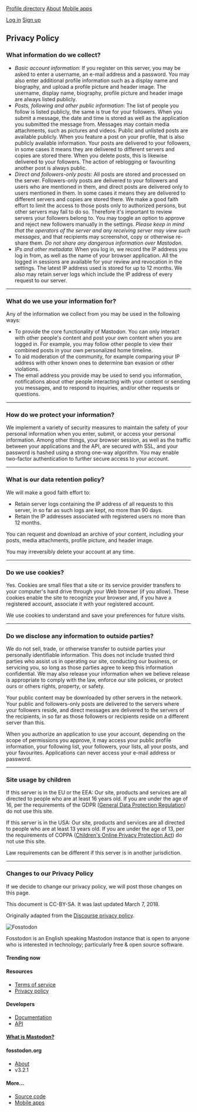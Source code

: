 [](https://fosstodon.org/)[Profile directory](https://fosstodon.org/explore) [About](https://fosstodon.org/about/more) [Mobile apps](https://joinmastodon.org/apps)

[Log in](https://fosstodon.org/auth/sign_in) [Sign up](https://fosstodon.org/auth/sign_up)

Privacy Policy
--------------

### What information do we collect?

*   _Basic account information_: If you register on this server, you may be asked to enter a username, an e-mail address and a password. You may also enter additional profile information such as a display name and biography, and upload a profile picture and header image. The username, display name, biography, profile picture and header image are always listed publicly.
*   _Posts, following and other public information_: The list of people you follow is listed publicly, the same is true for your followers. When you submit a message, the date and time is stored as well as the application you submitted the message from. Messages may contain media attachments, such as pictures and videos. Public and unlisted posts are available publicly. When you feature a post on your profile, that is also publicly available information. Your posts are delivered to your followers, in some cases it means they are delivered to different servers and copies are stored there. When you delete posts, this is likewise delivered to your followers. The action of reblogging or favouriting another post is always public.
*   _Direct and followers-only posts_: All posts are stored and processed on the server. Followers-only posts are delivered to your followers and users who are mentioned in them, and direct posts are delivered only to users mentioned in them. In some cases it means they are delivered to different servers and copies are stored there. We make a good faith effort to limit the access to those posts only to authorized persons, but other servers may fail to do so. Therefore it's important to review servers your followers belong to. You may toggle an option to approve and reject new followers manually in the settings. _Please keep in mind that the operators of the server and any receiving server may view such messages_, and that recipients may screenshot, copy or otherwise re-share them. _Do not share any dangerous information over Mastodon._
*   _IPs and other metadata_: When you log in, we record the IP address you log in from, as well as the name of your browser application. All the logged in sessions are available for your review and revocation in the settings. The latest IP address used is stored for up to 12 months. We also may retain server logs which include the IP address of every request to our server.

* * *

### What do we use your information for?

Any of the information we collect from you may be used in the following ways:

*   To provide the core functionality of Mastodon. You can only interact with other people's content and post your own content when you are logged in. For example, you may follow other people to view their combined posts in your own personalized home timeline.
*   To aid moderation of the community, for example comparing your IP address with other known ones to determine ban evasion or other violations.
*   The email address you provide may be used to send you information, notifications about other people interacting with your content or sending you messages, and to respond to inquiries, and/or other requests or questions.

* * *

### How do we protect your information?

We implement a variety of security measures to maintain the safety of your personal information when you enter, submit, or access your personal information. Among other things, your browser session, as well as the traffic between your applications and the API, are secured with SSL, and your password is hashed using a strong one-way algorithm. You may enable two-factor authentication to further secure access to your account.

* * *

### What is our data retention policy?

We will make a good faith effort to:

*   Retain server logs containing the IP address of all requests to this server, in so far as such logs are kept, no more than 90 days.
*   Retain the IP addresses associated with registered users no more than 12 months.

You can request and download an archive of your content, including your posts, media attachments, profile picture, and header image.

You may irreversibly delete your account at any time.

* * *

### Do we use cookies?

Yes. Cookies are small files that a site or its service provider transfers to your computer's hard drive through your Web browser (if you allow). These cookies enable the site to recognize your browser and, if you have a registered account, associate it with your registered account.

We use cookies to understand and save your preferences for future visits.

* * *

### Do we disclose any information to outside parties?

We do not sell, trade, or otherwise transfer to outside parties your personally identifiable information. This does not include trusted third parties who assist us in operating our site, conducting our business, or servicing you, so long as those parties agree to keep this information confidential. We may also release your information when we believe release is appropriate to comply with the law, enforce our site policies, or protect ours or others rights, property, or safety.

Your public content may be downloaded by other servers in the network. Your public and followers-only posts are delivered to the servers where your followers reside, and direct messages are delivered to the servers of the recipients, in so far as those followers or recipients reside on a different server than this.

When you authorize an application to use your account, depending on the scope of permissions you approve, it may access your public profile information, your following list, your followers, your lists, all your posts, and your favourites. Applications can never access your e-mail address or password.

* * *

### Site usage by children

If this server is in the EU or the EEA: Our site, products and services are all directed to people who are at least 16 years old. If you are under the age of 16, per the requirements of the GDPR ([General Data Protection Regulation](https://en.wikipedia.org/wiki/General_Data_Protection_Regulation)) do not use this site.

If this server is in the USA: Our site, products and services are all directed to people who are at least 13 years old. If you are under the age of 13, per the requirements of COPPA ([Children's Online Privacy Protection Act](https://en.wikipedia.org/wiki/Children%27s_Online_Privacy_Protection_Act)) do not use this site.

Law requirements can be different if this server is in another jurisdiction.

* * *

### Changes to our Privacy Policy

If we decide to change our privacy policy, we will post those changes on this page.

This document is CC-BY-SA. It was last updated March 7, 2018.

Originally adapted from the [Discourse privacy policy](https://github.com/discourse/discourse).

![Fosstodon](https://fosstodon.b-cdn.net/site_uploads/files/000/000/002/original/Fosstodon-Thumbnail-122x630.png)

Fosstodon is an English speaking Mastodon instance that is open to anyone who is interested in technology; particularly free & open source software.

#### Trending now

#### Resources

*   [Terms of service](https://fosstodon.org/terms)
*   [Privacy policy](https://fosstodon.org/terms)

#### Developers

*   [Documentation](https://docs.joinmastodon.org/)
*   [API](https://docs.joinmastodon.org/client/intro/)

#### [What is Mastodon?](https://joinmastodon.org/)

[](https://fosstodon.org/)

#### fosstodon.org

*   [About](https://fosstodon.org/about/more)
*   v3.2.1

#### More…

*   [Source code](https://github.com/tootsuite/mastodon)
*   [Mobile apps](https://joinmastodon.org/apps)
